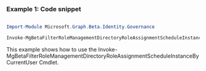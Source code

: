 ### Example 1: Code snippet

```powershell

Import-Module Microsoft.Graph.Beta.Identity.Governance

Invoke-MgBetaFilterRoleManagementDirectoryRoleAssignmentScheduleInstanceByCurrentUser -On $onId 

```
This example shows how to use the Invoke-MgBetaFilterRoleManagementDirectoryRoleAssignmentScheduleInstanceByCurrentUser Cmdlet.

